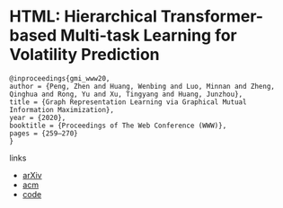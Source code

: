 # HTML: Hierarchical Transformer-based Multi-task Learning for Volatility Prediction

```
@inproceedings{gmi_www20,
author = {Peng, Zhen and Huang, Wenbing and Luo, Minnan and Zheng, Qinghua and Rong, Yu and Xu, Tingyang and Huang, Junzhou},
title = {Graph Representation Learning via Graphical Mutual Information Maximization},
year = {2020},
booktitle = {Proceedings of The Web Conference (WWW)},
pages = {259–270}
}
```

links
- [arXiv](https://arxiv.org/abs/2002.01169)
- [acm](https://dl.acm.org/doi/abs/10.1145/3366423.3380128)
- [code](https://github.com/YangLinyi/HTML-Hierarchical-Transformer-based-Multi-task-Learning-for-Volatility-Prediction)
